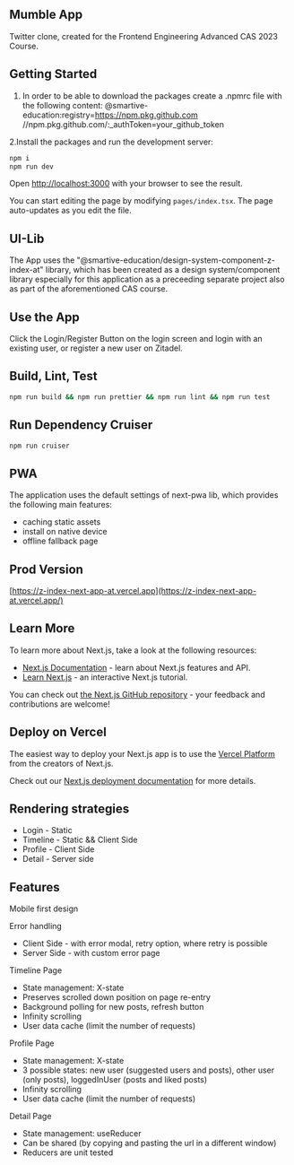 ## Mumble App
Twitter clone, created for the Frontend Engineering Advanced CAS 2023 Course. 

## Getting Started

1. In order to be able to download the packages create a .npmrc file with the following content:
   @smartive-education:registry=https://npm.pkg.github.com
   //npm.pkg.github.com/:\_authToken=your_github_token

2.Install the packages and run the development server:

```bash
npm i
npm run dev
```

Open [http://localhost:3000](http://localhost:3000) with your browser to see the result.

You can start editing the page by modifying `pages/index.tsx`. The page auto-updates as you edit the file.

## UI-Lib

The App uses the "@smartive-education/design-system-component-z-index-at" library, which has been created as a design system/component library especially for this application as a preceeding separate project also as part of the aforementioned CAS course. 

## Use the App

Click the Login/Register Button on the login screen and login with an existing user, or register a new user on Zitadel.

## Build, Lint, Test

```bash
npm run build && npm run prettier && npm run lint && npm run test
```

## Run Dependency Cruiser

```bash
npm run cruiser
```

## PWA

The application uses the default settings of next-pwa lib, which provides the following main features:

- caching static assets
- install on native device
- offline fallback page

## Prod Version

[https://z-index-next-app-at.vercel.app](https://z-index-next-app-at.vercel.app/)

## Learn More

To learn more about Next.js, take a look at the following resources:

- [Next.js Documentation](https://nextjs.org/docs) - learn about Next.js features and API.
- [Learn Next.js](https://nextjs.org/learn) - an interactive Next.js tutorial.

You can check out [the Next.js GitHub repository](https://github.com/vercel/next.js/) - your feedback and contributions are welcome!

## Deploy on Vercel

The easiest way to deploy your Next.js app is to use the [Vercel Platform](https://vercel.com/new?utm_medium=default-template&filter=next.js&utm_source=create-next-app&utm_campaign=create-next-app-readme) from the creators of Next.js.

Check out our [Next.js deployment documentation](https://nextjs.org/docs/deployment) for more details.

## Rendering strategies

- Login - Static
- Timeline - Static && Client Side
- Profile - Client Side
- Detail - Server side

## Features

Mobile first design 

Error handling

- Client Side - with error modal, retry option, where retry is possible
- Server Side - with custom error page

Timeline Page 

- State management: X-state
- Preserves scrolled down position on page re-entry
- Background polling for new posts, refresh button
- Infinity scrolling
- User data cache (limit the number of requests)

Profile Page

- State management: X-state
- 3 possible states: new user (suggested users and posts), other user (only posts), loggedInUser (posts and liked posts)
- Infinity scrolling
- User data cache (limit the number of requests)

Detail Page

- State management: useReducer
- Can be shared (by copying and pasting the url in a different window)
- Reducers are unit tested



